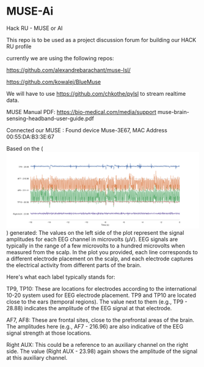 # MUSE-Ai
Hack RU - MUSE or AI

This repo is to be used as a project discussion forum for building our HACK RU profile 

currently we are using the following repos:

https://github.com/alexandrebarachant/muse-lsl/

https://github.com/kowalej/BlueMuse


We will have to use https://github.com/chkothe/pylsl to stream realtime data.

MUSE Manual PDF: 
https://bio-medical.com/media/support muse-brain-sensing-headband-user-guide.pdf


Connected our MUSE : Found device Muse-3E67, MAC Address 00:55:DA:B3:3E:67


Based on the (![image](Agora_Hills_Figure_1.png)) generated:
    The values on the left side of the plot represent the signal amplitudes for each EEG channel in microvolts (µV). EEG signals are typically in the range of a few microvolts to a hundred microvolts when measured from the scalp. In the plot you provided, each line corresponds to a different electrode placement on the scalp, and each electrode captures the electrical activity from different parts of the brain.

Here's what each label typically stands for:

TP9, TP10: These are locations for electrodes according to the international 10-20 system used for EEG electrode placement. TP9 and TP10 are located close to the ears (temporal regions). The value next to them (e.g., TP9 - 28.88) indicates the amplitude of the EEG signal at that electrode.

AF7, AF8: These are frontal sites, close to the prefrontal areas of the brain. The amplitudes here (e.g., AF7 - 216.96) are also indicative of the EEG signal strength at those locations.

Right AUX: This could be a reference to an auxiliary channel on the right side. The value (Right AUX - 23.98) again shows the amplitude of the signal at this auxiliary channel.